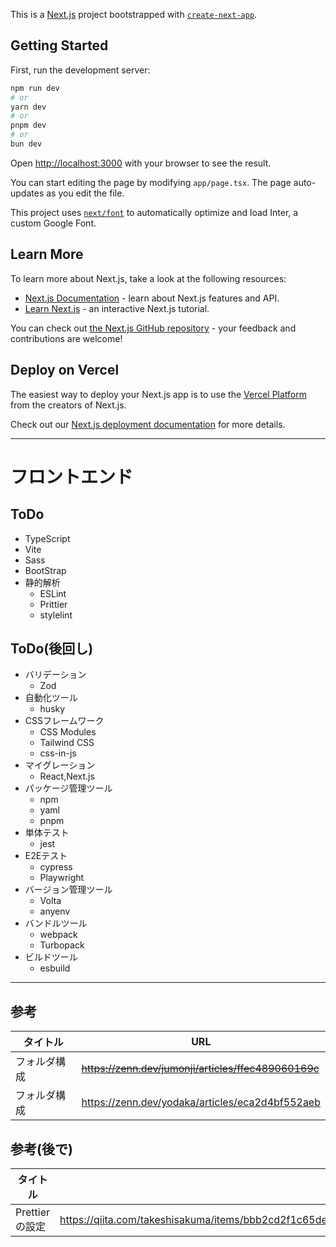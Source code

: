 This is a [Next.js](https://nextjs.org/) project bootstrapped with [`create-next-app`](https://github.com/vercel/next.js/tree/canary/packages/create-next-app).

## Getting Started

First, run the development server:

```bash
npm run dev
# or
yarn dev
# or
pnpm dev
# or
bun dev
```

Open [http://localhost:3000](http://localhost:3000) with your browser to see the result.

You can start editing the page by modifying `app/page.tsx`. The page auto-updates as you edit the file.

This project uses [`next/font`](https://nextjs.org/docs/basic-features/font-optimization) to automatically optimize and load Inter, a custom Google Font.

## Learn More

To learn more about Next.js, take a look at the following resources:

- [Next.js Documentation](https://nextjs.org/docs) - learn about Next.js features and API.
- [Learn Next.js](https://nextjs.org/learn) - an interactive Next.js tutorial.

You can check out [the Next.js GitHub repository](https://github.com/vercel/next.js/) - your feedback and contributions are welcome!

## Deploy on Vercel

The easiest way to deploy your Next.js app is to use the [Vercel Platform](https://vercel.com/new?utm_medium=default-template&filter=next.js&utm_source=create-next-app&utm_campaign=create-next-app-readme) from the creators of Next.js.

Check out our [Next.js deployment documentation](https://nextjs.org/docs/deployment) for more details.

---

# フロントエンド

## ToDo

- TypeScript
- Vite
- Sass
- BootStrap
- 静的解析
  - ESLint
  - Prittier
  - stylelint

## ToDo(後回し)

- バリデーション
  - Zod
- 自動化ツール
  - husky
- CSSフレームワーク
  - CSS Modules
  - Tailwind CSS
  - css-in-js
- マイグレーション
  - React,Next.js
- パッケージ管理ツール
  - npm
  - yaml
  - pnpm
- 単体テスト
  - jest
- E2Eテスト
  - cypress
  - Playwright
- バージョン管理ツール
  - Volta
  - anyenv
- バンドルツール
  - webpack
  - Turbopack
- ビルドツール
  - esbuild

---

## 参考

| タイトル | URL |
| - | - |
| フォルダ構成 | ~~<https://zenn.dev/jumonji/articles/ffec489060169c>~~ |
| フォルダ構成 | <https://zenn.dev/yodaka/articles/eca2d4bf552aeb> |

## 参考(後で)

| タイトル | URL |
| - | - |
| Prettierの設定 | <https://qiita.com/takeshisakuma/items/bbb2cd2f1c65de70e363#:~:text=prettierrc%E3%81%AFPrettier%E3%81%AE%E8%A8%AD%E5%AE%9A,%E3%83%AB%E3%83%BC%E3%83%88%E3%81%AB%E9%85%8D%E7%BD%AE%E3%81%97%E3%81%BE%E3%81%99%E3%80%82> |
